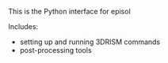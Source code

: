 This is the Python interface for episol

Includes:
* setting up and running 3DRISM commands
* post-processing tools  
